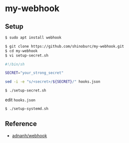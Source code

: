 # my-webhook

## Setup

```sh
$ sudo apt install webhook
```

```sh
$ git clone https://github.com/shinoburc/my-webhook.git
$ cd my-webhook
$ vi setup-secret.sh
```

```sh
#!/bin/sh

SECRET="your_strong_secret"

sed -i -e "s/<secret>/${SECRET}/" hooks.json
```

```sh
$ ./setup-secret.sh
```

edit `hooks.json`

```sh
$ ./setup-systemd.sh
```

## Reference

- [adnanh/webhook](https://github.com/adnanh/webhook)
